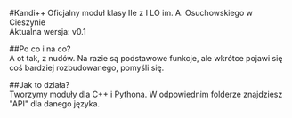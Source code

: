 #Kandi++
Oficjalny moduł klasy IIe z I LO im. A. Osuchowskiego w Cieszynie  
Aktualna wersja: v0.1

##Po co i na co?  
A ot tak, z nudów. Na razie są podstawowe funkcje, ale wkrótce pojawi się coś bardziej rozbudowanego, pomyśli się.  
  
##Jak to działa?  
Tworzymy moduły dla C++ i Pythona. W odpowiednim folderze znajdziesz "API" dla danego języka.
